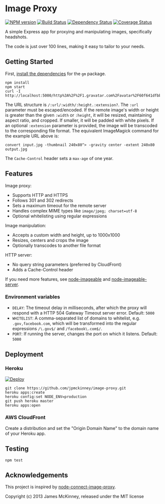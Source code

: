 # Image Proxy

[![NPM version](https://badge.fury.io/js/image-proxy.svg)](https://badge.fury.io/js/image-proxy)
[![Build Status](https://secure.travis-ci.org/jpmckinney/image-proxy.png)](https://travis-ci.org/jpmckinney/image-proxy)
[![Dependency Status](https://david-dm.org/jpmckinney/image-proxy.svg)](https://david-dm.org/jpmckinney/image-proxy)
[![Coverage Status](https://coveralls.io/repos/jpmckinney/image-proxy/badge.png)](https://coveralls.io/r/jpmckinney/image-proxy)

A simple Express app for proxying and manipulating images, specifically headshots.

The code is just over 100 lines, making it easy to tailor to your needs.

## Getting Started

First, [install the dependencies](https://github.com/aheckmann/gm#getting-started) for the `gm` package.

    npm install
    npm start
    curl -I http://localhost:5000/http%3A%2F%2F1.gravatar.com%2Favatar%2F60f641dfbb4215f1f6d6c059eebf1848/240/80.jpg

The URL structure is `/:url/:width/:height.:extension?`. The `:url` parameter must be escaped/encoded. If the remote image's width or height is greater than the given `:width` or `:height`, it will be resized, maintaining aspect ratio, and cropped. If smaller, it will be padded with white pixels. If an optional `:extension` parameter is provided, the image will be transcoded to the corresponding file format. The equivalent ImageMagick command for the example URL above is:

    convert input.jpg -thumbnail 240x80^> -gravity center -extent 240x80 output.jpg

The `Cache-Control` header sets a `max-age` of one year.

## Features

Image proxy:

* Supports HTTP and HTTPS
* Follows 301 and 302 redirects
* Sets a maximum timeout for the remote server
* Handles complex MIME types like `image/jpeg; charset=utf-8`
* Optional whitelisting using regular expressions

Image manipulation:

* Accepts a custom width and height, up to 1000x1000
* Resizes, centers and crops the image
* Optionally transcodes to another file format

HTTP server:

* No query string parameters (preferred by CloudFront)
* Adds a Cache-Control header

If you need more features, see [node-imageable](https://github.com/sdepold/node-imageable) and [node-imageable-server](https://github.com/dawanda/node-imageable-server).

### Environment variables

* `DELAY`: The timeout delay in milliseconds, after which the proxy will respond with a HTTP 504 Gateway Timeout server error. Default: `5000`
* `WHITELIST`: A comma-separated list of domains to whitelist, e.g. `.gov,facebook.com`, which will be transformed into the regular expressions `/\.gov$/` and `/facebook\.com$/`.
* `PORT`: If running the server, changes the port on which it listens. Default: `5000`

## Deployment

### Heroku

[![Deploy](https://www.herokucdn.com/deploy/button.png)](https://heroku.com/deploy)

    git clone https://github.com/jpmckinney/image-proxy.git
    heroku apps:create
    heroku config:set NODE_ENV=production
    git push heroku master
    heroku apps:open

### AWS CloudFront

Create a distribution and set the "Origin Domain Name" to the domain name of your Heroku app.

## Testing

    npm test

## Acknowledgements

This project is inspired by [node-connect-image-proxy](https://github.com/mysociety/node-connect-image-proxy).

Copyright (c) 2013 James McKinney, released under the MIT license
